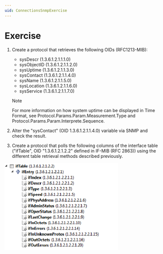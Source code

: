 ```yaml
---
uid: ConnectionsSnmpExercise
---
```


# Exercise

1. Create a protocol that retrieves the following OIDs (RFC1213-MIB):
    - sysDescr (1.3.6.1.2.1.1.1.0)
    - sysObjectID (1.3.6.1.2.1.1.2.0)
    - sysUptime (1.3.6.1.2.1.1.3.0)
    - sysContact (1.3.6.1.2.1.1.4.0)
    - sysName (1.3.6.1.2.1.1.5.0)
    - sysLocation (1.3.6.1.2.1.1.6.0)
    - sysService (1.3.6.1.2.1.1.7.0)

    > [!NOTE]
    > For more information on how system uptime can be displayed in Time Format, see Protocol.Params.Param.Measurement.Type and
    Protocol.Params.Param.Interprete.Sequence.

1. Alter the "sysContact" (OID 1.3.6.1.2.1.1.4.0) variable via SNMP and check the result.
1. Create a protocol that polls the following columns of the interface table ("ifTable", OID "1.3.6.1.2.1.2.2" defined in IF-MIB (RFC 2863)) using the different table retrieval methods described previously.

![alt text](../../images/ifTable_exercise_SNMP_table.png "Required columns of ifTable to implement in exercise")
